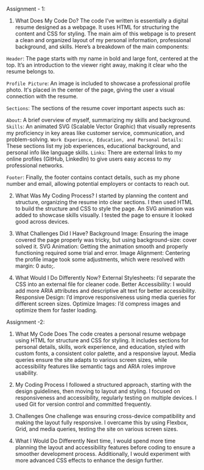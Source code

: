Assignment - 1:

1. What Does My Code Do?
The code I’ve written is essentially a digital resume designed as a webpage. It uses HTML for structuring the content and CSS for styling. The main aim of this webpage is to present a clean and organized layout of my personal information, professional background, and skills. Here’s a breakdown of the main components:

`Header`: The page starts with my name in bold and large font, centered at the top. It’s an introduction to the viewer right away, making it clear who the resume belongs to.

`Profile Picture`: An image is included to showcase a professional profile photo. It's placed in the center of the page, giving the user a visual connection with the resume.

`Sections`: The sections of the resume cover important aspects such as:

`About`: A brief overview of myself, summarizing my skills and background.
`Skills`: An animated SVG (Scalable Vector Graphic) that visually represents my proficiency in key areas like customer service, communication, and problem-solving.
`Work Experience, Education, and Personal Details`: These sections list my job experiences, educational background, and personal info like language skills.
`Links`: There are external links to my online profiles (GitHub, LinkedIn) to give users easy access to my professional networks.

`Footer`: Finally, the footer contains contact details, such as my phone number and email, allowing potential employers or contacts to reach out.

2. What Was My Coding Process?
I started by planning the content and structure, organizing the resume into clear sections. I then used HTML to build the structure and CSS to style the page. An SVG animation was added to showcase skills visually. I tested the page to ensure it looked good across devices.

3. What Challenges Did I Have?
Background Image: Ensuring the image covered the page properly was tricky, but using background-size: cover solved it.
SVG Animation: Getting the animation smooth and properly functioning required some trial and error.
Image Alignment: Centering the profile image took some adjustments, which were resolved with margin: 0 auto;.

4. What Would I Do Differently Now?
External Stylesheets: I’d separate the CSS into an external file for cleaner code.
Better Accessibility: I would add more ARIA attributes and descriptive alt text for better accessibility.
Responsive Design: I’d improve responsiveness using media queries for different screen sizes.
Optimize Images: I’d compress images and optimize them for faster loading.

Assignment -2:

1. What My Code Does
The code creates a personal resume webpage using HTML for structure and CSS for styling. It includes sections for personal details, skills, work experience, and education, styled with custom fonts, a consistent color palette, and a responsive layout. Media queries ensure the site adapts to various screen sizes, while accessibility features like semantic tags and ARIA roles improve usability.

2. My Coding Process
I followed a structured approach, starting with the design guidelines, then moving to layout and styling. I focused on responsiveness and accessibility, regularly testing on multiple devices. I used Git for version control and committed frequently.

3. Challenges
One challenge was ensuring cross-device compatibility and making the layout fully responsive. I overcame this by using Flexbox, Grid, and media queries, testing the site on various screen sizes.

4. What I Would Do Differently
Next time, I would spend more time planning the layout and accessibility features before coding to ensure a smoother development process. Additionally, I would experiment with more advanced CSS effects to enhance the design further.
